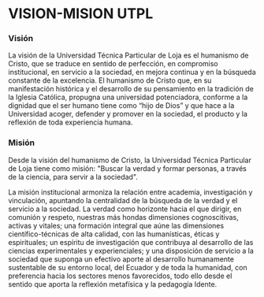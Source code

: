 # VISION-MISION UTPL

### Visión
La visión de la Universidad Técnica Particular de Loja es el humanismo de Cristo, que se traduce en sentido de perfección, en compromiso institucional, en servicio a la sociedad, en mejora continua y en la búsqueda constante de la excelencia. El humanismo de Cristo que, en su manifestación histórica y el desarrollo de su pensamiento en la tradición de la Iglesia Católica, propugna una universidad potenciadora, conforme a la dignidad que el ser humano tiene como “hijo de Dios” y que hace a la Universidad acoger, defender y promover en la sociedad, el producto y la reflexión de toda experiencia humana.

 

### Misión
Desde la visión del humanismo de Cristo, la Universidad Técnica Particular de Loja tiene como misión: "Buscar la verdad y formar personas, a través de la ciencia, para servir a la sociedad".

La misión institucional armoniza la relación entre academia, investigación y vinculación, apuntando la centralidad de la búsqueda de la verdad y el servicio a la sociedad. La verdad como horizonte hacia el que dirigir, en comunión y respeto, nuestras más hondas dimensiones cognoscitivas, activas y vitales; una formación integral que aúne las dimensiones científico-técnicas de alta calidad, con las humanísticas, éticas y espirituales; un espíritu de investigación que contribuya al desarrollo de las ciencias experimentales y experienciales; y una disposición de servicio a la sociedad que suponga un efectivo aporte al desarrollo humanamente sustentable de su entorno local, del Ecuador y de toda la humanidad, con preferencia hacia los sectores menos favorecidos, todo ello desde el sentido que aporta la reflexión metafísica y la pedagogía Idente.


```{tableofcontents}
```
